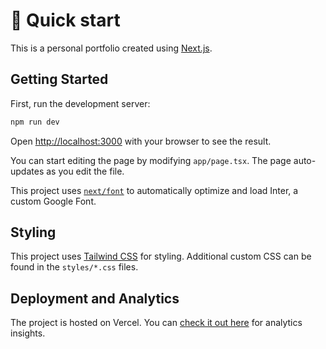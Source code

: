 # 🚀 Quick start

This is a personal portfolio created using [Next.js](https://nextjs.org/).

## Getting Started

First, run the development server:

```bash
npm run dev
```

Open [http://localhost:3000](http://localhost:3000) with your browser to see the result.

You can start editing the page by modifying `app/page.tsx`. The page auto-updates as you edit the file.

This project uses [`next/font`](https://nextjs.org/docs/basic-features/font-optimization) to automatically optimize and load Inter, a custom Google Font.

## Styling

This project uses [Tailwind CSS](https://tailwindcss.com/) for styling. Additional custom CSS can be found in the `styles/*.css` files.

## Deployment and Analytics

The project is hosted on Vercel. You can [check it out here](https://vercel.com/matteo-masos-projects/portfolio) for analytics insights.
